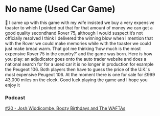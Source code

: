 # No name (Used Car Game)
 I came up with this game with my wife insisted we buy a very expensive toaster to which I pointed out that for that amount of money we can get a good quality secondhand Rover 75, although I would suspect it’s not officially resolved I think I delivered the winning blow when I mention that with the Rover we could make memories while with the toaster we could just make bread warm. That got me thinking ‘how much is the most expensive Rover 75 in the country?’ and the game was born. Here is how you play: an adjudicator goes onto the auto trader website and does a national search for for a used car it is no longer in production for example the Peugeot 106. Both players then have to guess the price of the U.K.'s most expensive Peugeot 106. At the moment there is one for sale for £999 43,000 miles on the clock. Good luck playing the game and I hope you enjoy it

### Podcast
[#20 - Josh Widdicombe, Boozy Birthdays and The WAFTAs](https://www.bbc.co.uk/programmes/m00094vn)

